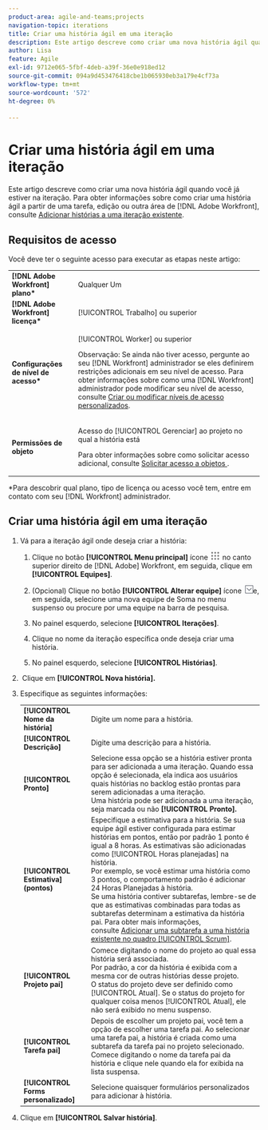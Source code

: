 ```yaml
---
product-area: agile-and-teams;projects
navigation-topic: iterations
title: Criar uma história ágil em uma iteração
description: Este artigo descreve como criar uma nova história ágil quando você já estiver na iteração.
author: Lisa
feature: Agile
exl-id: 9712e065-5fbf-4deb-a39f-36e0e918ed12
source-git-commit: 094a9d453476418cbe1b065930eb3a179e4cf73a
workflow-type: tm+mt
source-wordcount: '572'
ht-degree: 0%

---
```


# Criar uma história ágil em uma iteração

Este artigo descreve como criar uma nova história ágil quando você já estiver na iteração. Para obter informações sobre como criar uma história ágil a partir de uma tarefa, edição ou outra área de [!DNL Adobe Workfront], consulte [Adicionar histórias a uma iteração existente](../../../agile/use-scrum-in-an-agile-team/iterations/add-stories-to-existing-iteration.md).

## Requisitos de acesso

Você deve ter o seguinte acesso para executar as etapas neste artigo:

<table style="table-layout:auto"> 
 <col> 
 </col> 
 <col> 
 </col> 
 <tbody> 
  <tr> 
   <td role="rowheader"><strong>[!DNL Adobe Workfront] plano*</strong></td> 
   <td> <p>Qualquer Um</p> </td> 
  </tr> 
  <tr> 
   <td role="rowheader"><strong>[!DNL Adobe Workfront] licença*</strong></td> 
   <td> <p>[!UICONTROL Trabalho] ou superior</p> </td> 
  </tr> 
  <tr> 
   <td role="rowheader"><strong>Configurações de nível de acesso*</strong></td> 
   <td> <p>[!UICONTROL Worker] ou superior</p> <p>Observação: Se ainda não tiver acesso, pergunte ao seu [!DNL Workfront] administrador se eles definirem restrições adicionais em seu nível de acesso. Para obter informações sobre como uma [!DNL Workfront] administrador pode modificar seu nível de acesso, consulte <a href="../../../administration-and-setup/add-users/configure-and-grant-access/create-modify-access-levels.md" class="MCXref xref">Criar ou modificar níveis de acesso personalizados</a>.</p> </td> 
  </tr> 
  <tr> 
   <td role="rowheader"><strong>Permissões de objeto</strong></td> 
   <td> <p>Acesso do [!UICONTROL Gerenciar] ao projeto no qual a história está</p> <p>Para obter informações sobre como solicitar acesso adicional, consulte <a href="../../../workfront-basics/grant-and-request-access-to-objects/request-access.md" class="MCXref xref">Solicitar acesso a objetos </a>.</p> </td> 
  </tr> 
 </tbody> 
</table>

&#42;Para descobrir qual plano, tipo de licença ou acesso você tem, entre em contato com seu [!DNL Workfront] administrador.

## Criar uma história ágil em uma iteração

1. Vá para a iteração ágil onde deseja criar a história:

   1. Clique no botão **[!UICONTROL Menu principal]** ícone ![](assets/main-menu-icon.png) no canto superior direito de [!DNL Adobe] Workfront, em seguida, clique em **[!UICONTROL Equipes]**.

   1. (Opcional) Clique no botão **[!UICONTROL Alterar equipe]** ícone ![Ícone Alternar equipe](assets/switch-team-icon.png)e, em seguida, selecione uma nova equipe de Soma no menu suspenso ou procure por uma equipe na barra de pesquisa.

   1. No painel esquerdo, selecione **[!UICONTROL Iterações]**.
   1. Clique no nome da iteração específica onde deseja criar uma história.
   1. No painel esquerdo, selecione **[!UICONTROL Histórias]**.

1.  Clique em **[!UICONTROL Nova história].**
1. Especifique as seguintes informações:

   <table style="table-layout:auto">
    <col>
    <col>
    <tbody>
     <tr>
      <td role="rowheader"><strong>[!UICONTROL Nome da história]</strong></td>
      <td>Digite um nome para a história.</td>
     </tr>
     <tr>
      <td role="rowheader"><strong>[!UICONTROL Descrição]</strong></td>
      <td>Digite uma descrição para a história.</td>
     </tr>
     <tr>
      <td role="rowheader"><strong>[!UICONTROL Pronto]</strong></td>
      <td>Selecione essa opção se a história estiver pronta para ser adicionada a uma iteração. Quando essa opção é selecionada, ela indica aos usuários quais histórias no backlog estão prontas para serem adicionadas a uma iteração.<br>Uma história pode ser adicionada a uma iteração, seja marcada ou não <strong>[!UICONTROL Pronto].</strong></td>
     </tr>
     <tr>
      <td role="rowheader"><strong>[!UICONTROL Estimativa] (pontos)</strong></td>
      <td>Especifique a estimativa para a história. Se sua equipe ágil estiver configurada para estimar histórias em pontos, então por padrão 1 ponto é igual a 8 horas. As estimativas são adicionadas como [!UICONTROL Horas planejadas] na história.<br>Por exemplo, se você estimar uma história como 3 pontos, o comportamento padrão é adicionar 24 Horas Planejadas à história.<br>Se uma história contiver subtarefas, lembre-se de que as estimativas combinadas para todas as subtarefas determinam a estimativa da história pai. Para obter mais informações, consulte <a href="../../../agile/use-scrum-in-an-agile-team/scrum-board/add-a-subtask-to-an-existing-story-scrum.md" class="MCXref xref">Adicionar uma subtarefa a uma história existente no quadro [!UICONTROL Scrum]</a>.</td>
     </tr>
     <tr>
      <td role="rowheader"><strong>[!UICONTROL Projeto pai]</strong></td>
      <td>Comece digitando o nome do projeto ao qual essa história será associada.<br>Por padrão, a cor da história é exibida com a mesma cor de outras histórias desse projeto.<br>O status do projeto deve ser definido como [!UICONTROL Atual]. Se o status do projeto for qualquer coisa menos [!UICONTROL Atual], ele não será exibido no menu suspenso.</td>
     </tr>
     <tr>
      <td role="rowheader"><strong>[!UICONTROL Tarefa pai]</strong></td>
      <td>Depois de escolher um projeto pai, você tem a opção de escolher uma tarefa pai. Ao selecionar uma tarefa pai, a história é criada como uma subtarefa da tarefa pai no projeto selecionado.<br>Comece digitando o nome da tarefa pai da história e clique nele quando ela for exibida na lista suspensa.</td>
     </tr>
     <tr>
      <td role="rowheader"><strong>[!UICONTROL Forms personalizado]</strong></td>
      <td>Selecione quaisquer formulários personalizados para adicionar à história.</td>
     </tr>
    </tbody>
   </table>

1. Clique em **[!UICONTROL Salvar história]**.
